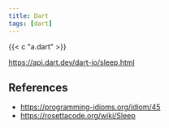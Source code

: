 ```yaml
---
title: Dart
tags: [dart]
---
```


{{< c "a.dart" >}}

<https://api.dart.dev/dart-io/sleep.html>

## References

- <https://programming-idioms.org/idiom/45>
- <https://rosettacode.org/wiki/Sleep>
